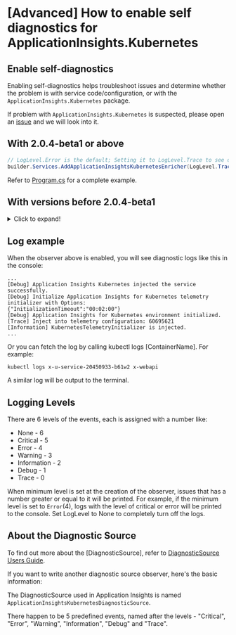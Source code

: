 # [Advanced] How to enable self diagnostics for ApplicationInsights.Kubernetes

## Enable self-diagnostics

Enabling self-diagnostics helps troubleshoot issues and determine whether the problem is with service code/configuration, or with the `ApplicationInsights.Kubernetes` package.

If problem with `ApplicationInsights.Kubernetes` is suspected, please open an [issue](https://github.com/microsoft/ApplicationInsights-Kubernetes/issues) and we will look into it.

## With 2.0.4-beta1 or above

```csharp
// LogLevel.Error is the default; Setting it to LogLevel.Trace to see detailed logs.
builder.Services.AddApplicationInsightsKubernetesEnricher(LogLevel.Trace);
```

Refer to [Program.cs](https://github.com/microsoft/ApplicationInsights-Kubernetes/blob/c8a906080f368570078d873b61f58dd742277916/dev/F5WebApi/Program.cs#L10) for a complete example.


## With versions before 2.0.4-beta1

<details>
<summary>Click to expand!</summary>

```csharp
using Microsoft.ApplicationInsights.Kubernetes.Debugging;
...
var observer = new ApplicationInsightsKubernetesDiagnosticObserver(DiagnosticLogLevel.Trace);
ApplicationInsightsKubernetesDiagnosticSource.Instance.Observable.SubscribeWithAdapter(observer);
```

Refer to [Startup.cs](https://github.com/microsoft/ApplicationInsights-Kubernetes/blob/36e31d39e4ef867fadbb3a4191f82565af3cb5b0/dev/F5WebApi/Startup.cs#L26) for a complete example.
</details>

## Log example

When the observer above is enabled, you will see diagnostic logs like this in the console:

```shell
...
[Debug] Application Insights Kubernetes injected the service successfully.
[Debug] Initialize Application Insights for Kubernetes telemetry initializer with Options:
{"InitializationTimeout":"00:02:00"}
[Debug] Application Insights for Kubernetes environment initialized.
[Trace] Inject into telemetry configuration: 60695621
[Information] KubernetesTelemetryInitializer is injected.
...
```

Or you can fetch the log by calling kubectl logs <PodName> [ContainerName]. For example:

```shell
kubectl logs x-u-service-20450933-b61w2 x-webapi
```

A similar log will be output to the terminal.

## Logging Levels

There are 6 levels of the events, each is assigned with a number like:

* None - 6
* Critical - 5
* Error - 4
* Warning - 3
* Information - 2
* Debug - 1
* Trace - 0

When minimum level is set at the creation of the observer, issues that has a number greater or equal to it will be printed. For example, if the minimum level is set to `Error`(4), logs with the level of critical or error will be printed to the console.
Set LogLevel to None to completely turn off the logs.

## About the Diagnostic Source

To find out more about the [DiagnosticSource], refer to [DiagnosticSource Users Guide](https://github.com/dotnet/corefx/blob/master/src/System.Diagnostics.DiagnosticSource/src/DiagnosticSourceUsersGuide.md#diagnosticsource-users-guide).

If you want to write another diagnostic source observer, here's the basic information:

The DiagnosticSource used in Application Insights is named `ApplicationInsightsKubernetesDiagnosticSource`.

There happen to be 5 predefined events, named after the levels - "Critical", "Error", "Warning", "Information", "Debug" and "Trace".
